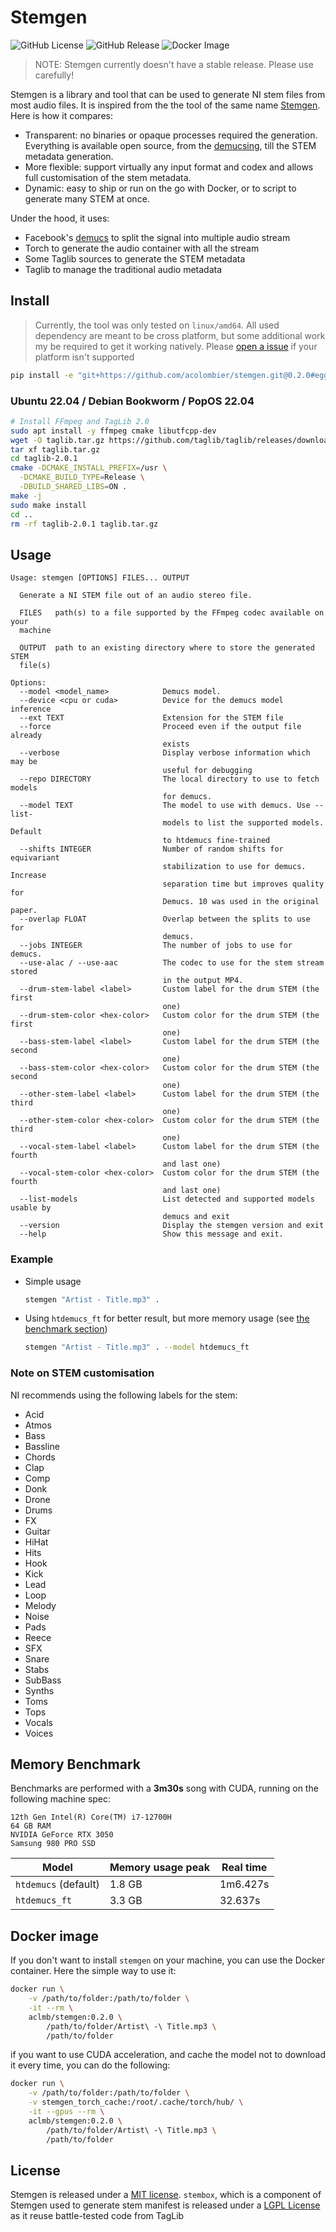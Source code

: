 # Stemgen

![GitHub License](https://img.shields.io/github/license/acolombier/stemgen)
![GitHub Release](https://img.shields.io/github/v/release/acolombier/stemgen?include_prereleases)
![Docker Image](https://img.shields.io/docker/v/aclmb/stemgen)

> NOTE: Stemgen currently doesn't have a stable release. Please use carefully!

Stemgen is a library and tool that can be used to generate NI stem files
from most audio files. It is inspired from the the tool of the same name
[Stemgen](https://stemgen.dev). Here is how it compares:

- Transparent: no binaries or opaque processes required the generation.
  Everything is available open source, from the
  [demucsing](https://github.com/facebookresearch/demucs), till the STEM
  metadata generation.
- More flexible: support virtually any input format and codex and allows full
  customisation of the stem metadata.
- Dynamic: easy to ship or run on the go with Docker, or to script to
  generate many STEM at once.

Under the hood, it uses:

- Facebook's [demucs](https://github.com/facebookresearch/demucs) to split
  the signal into multiple audio stream
- Torch to generate the audio container with all the stream
- Some Taglib sources to generate the STEM metadata
- Taglib to manage the traditional audio metadata

## Install

> Currently, the tool was only tested on `linux/amd64`. All used dependency
> are meant to be cross platform, but some additional work my be required to
> get it working natively. Please
> [open a issue](https://github.com/acolombier/stemgen/issues) if your platform
> isn't supported

```sh
pip install -e "git+https://github.com/acolombier/stemgen.git@0.2.0#egg=stemgen"
```

### Ubuntu 22.04 / Debian Bookworm / PopOS 22.04

```sh
# Install FFmpeg and TagLib 2.0
sudo apt install -y ffmpeg cmake libutfcpp-dev
wget -O taglib.tar.gz https://github.com/taglib/taglib/releases/download/v2.0.1/taglib-2.0.1.tar.gz
tar xf taglib.tar.gz
cd taglib-2.0.1
cmake -DCMAKE_INSTALL_PREFIX=/usr \
  -DCMAKE_BUILD_TYPE=Release \
  -DBUILD_SHARED_LIBS=ON .
make -j
sudo make install
cd ..
rm -rf taglib-2.0.1 taglib.tar.gz
```

## Usage

```text
Usage: stemgen [OPTIONS] FILES... OUTPUT

  Generate a NI STEM file out of an audio stereo file.

  FILES   path(s) to a file supported by the FFmpeg codec available on your
  machine

  OUTPUT  path to an existing directory where to store the generated STEM
  file(s)

Options:
  --model <model_name>            Demucs model.
  --device <cpu or cuda>          Device for the demucs model inference
  --ext TEXT                      Extension for the STEM file
  --force                         Proceed even if the output file already
                                  exists
  --verbose                       Display verbose information which may be
                                  useful for debugging
  --repo DIRECTORY                The local directory to use to fetch models
                                  for demucs.
  --model TEXT                    The model to use with demucs. Use --list-
                                  models to list the supported models. Default
                                  to htdemucs fine-trained
  --shifts INTEGER                Number of random shifts for equivariant
                                  stabilization to use for demucs. Increase
                                  separation time but improves quality for
                                  Demucs. 10 was used in the original paper.
  --overlap FLOAT                 Overlap between the splits to use for
                                  demucs.
  --jobs INTEGER                  The number of jobs to use for demucs.
  --use-alac / --use-aac          The codec to use for the stem stream stored
                                  in the output MP4.
  --drum-stem-label <label>       Custom label for the drum STEM (the first
                                  one)
  --drum-stem-color <hex-color>   Custom color for the drum STEM (the first
                                  one)
  --bass-stem-label <label>       Custom label for the drum STEM (the second
                                  one)
  --bass-stem-color <hex-color>   Custom color for the drum STEM (the second
                                  one)
  --other-stem-label <label>      Custom label for the drum STEM (the third
                                  one)
  --other-stem-color <hex-color>  Custom color for the drum STEM (the third
                                  one)
  --vocal-stem-label <label>      Custom label for the drum STEM (the fourth
                                  and last one)
  --vocal-stem-color <hex-color>  Custom color for the drum STEM (the fourth
                                  and last one)
  --list-models                   List detected and supported models usable by
                                  demucs and exit
  --version                       Display the stemgen version and exit
  --help                          Show this message and exit.

```

### Example

- Simple usage

  ```sh
  stemgen "Artist - Title.mp3" .
  ```

- Using `htdemucs_ft` for better result, but more memory usage (see
  [the benchmark section](#memory-benchmark))

  ```sh
  stemgen "Artist - Title.mp3" . --model htdemucs_ft
  ```

### Note on STEM customisation

NI recommends using the following labels for the stem:

- Acid
- Atmos
- Bass
- Bassline
- Chords
- Clap
- Comp
- Donk
- Drone
- Drums
- FX
- Guitar
- HiHat
- Hits
- Hook
- Kick
- Lead
- Loop
- Melody
- Noise
- Pads
- Reece
- SFX
- Snare
- Stabs
- SubBass
- Synths
- Toms
- Tops
- Vocals
- Voices

## Memory Benchmark

Benchmarks are performed with a **3m30s** song with CUDA, running on the
following machine spec:

```plain
12th Gen Intel(R) Core(TM) i7-12700H
64 GB RAM
NVIDIA GeForce RTX 3050
Samsung 980 PRO SSD
```

| Model                | Memory usage peak | Real time |
|----------------------|-------------------|-----------|
| `htdemucs` (default) |            1.8 GB | 1m6.427s  |
| `htdemucs_ft`        |            3.3 GB | 32.637s   |

## Docker image

If you don't want to install `stemgen` on your machine, you can use the Docker
container. Here the simple way to use it:

```sh
docker run \
    -v /path/to/folder:/path/to/folder \
    -it --rm \
    aclmb/stemgen:0.2.0 \
        /path/to/folder/Artist\ -\ Title.mp3 \
        /path/to/folder
```

if you want to use CUDA acceleration, and cache the model not to download it
every time, you can do the following:

```sh
docker run \
    -v /path/to/folder:/path/to/folder \
    -v stemgen_torch_cache:/root/.cache/torch/hub/ \
    -it --gpus --rm \
    aclmb/stemgen:0.2.0 \
        /path/to/folder/Artist\ -\ Title.mp3 \
        /path/to/folder
```

## License

Stemgen is released under a [MIT license](LICENSE). `stembox`, which is a
component of Stemgen used to generate stem manifest is released under a
[LGPL License](stembox/LICENSE) as it reuse battle-tested code from TagLib
